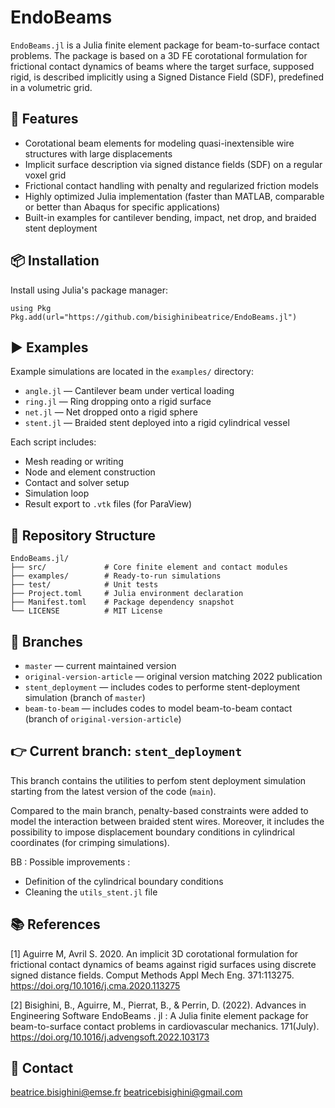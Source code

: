# EndoBeams

`EndoBeams.jl` is a Julia finite element package for beam-to-surface contact problems. The package is based on a 3D FE corotational formulation for frictional contact dynamics of beams where the target surface, supposed rigid, is described implicitly using a Signed Distance Field (SDF), predefined in a volumetric grid.

## 🚀 Features

- Corotational beam elements for modeling quasi-inextensible wire structures with large displacements
- Implicit surface description via signed distance fields (SDF) on a regular voxel grid
- Frictional contact handling with penalty and regularized friction models
- Highly optimized Julia implementation (faster than MATLAB, comparable or better than Abaqus for specific applications)
- Built-in examples for cantilever bending, impact, net drop, and braided stent deployment

## 📦 Installation

Install using Julia's package manager:

```
using Pkg
Pkg.add(url="https://github.com/bisighinibeatrice/EndoBeams.jl")
```

## ▶️ Examples
Example simulations are located in the `examples/` directory:

- `angle.jl` — Cantilever beam under vertical loading
- `ring.jl` — Ring dropping onto a rigid surface
- `net.jl` — Net dropped onto a rigid sphere
- `stent.jl` — Braided stent deployed into a rigid cylindrical vessel

Each script includes:

- Mesh reading or writing 
- Node and element construction
- Contact and solver setup
- Simulation loop
- Result export to `.vtk` files (for ParaView)

## 📁 Repository Structure

```
EndoBeams.jl/
├── src/             # Core finite element and contact modules
├── examples/        # Ready-to-run simulations
├── test/            # Unit tests
├── Project.toml     # Julia environment declaration
├── Manifest.toml    # Package dependency snapshot
└── LICENSE          # MIT License
```

## 🔀 Branches

- `master` — current maintained version
- `original-version-article` — original version matching 2022 publication
- `stent_deployment` — includes codes to performe stent-deployment simulation (branch of `master`)
- `beam-to-beam` — includes codes to model beam-to-beam contact (branch of `original-version-article`)

## 👉 Current branch: `stent_deployment`

This branch contains the utilities to perfom stent deployment simulation starting from the latest version of the code (`main`).

Compared to the main branch, penalty-based constraints were added to model the interaction between braided stent wires. Moreover, it includes the possibility to impose displacement boundary conditions in cylindrical coordinates (for crimping simulations). 

BB : Possible improvements : 
- Definition of the cylindrical boundary conditions
- Cleaning the `utils_stent.jl` file

## 📚 References
[1] Aguirre M, Avril S. 2020. An implicit 3D corotational formulation for frictional contact dynamics of beams against rigid surfaces using discrete signed distance fields. Comput Methods Appl Mech Eng. 371:113275. https://doi.org/10.1016/j.cma.2020.113275

[2] Bisighini, B., Aguirre, M., Pierrat, B., & Perrin, D. (2022). Advances in Engineering Software EndoBeams . jl : A Julia finite element package for beam-to-surface contact problems in cardiovascular mechanics. 171(July). https://doi.org/10.1016/j.advengsoft.2022.103173

## 🤝 Contact
beatrice.bisighini@emse.fr
beatricebisighini@gmail.com
